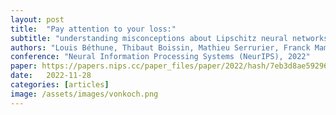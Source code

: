 ```yaml
---
layout: post
title:  "Pay attention to your loss:"
subtitle: "understanding misconceptions about Lipschitz neural networks"
authors: "Louis Béthune, Thibaut Boissin, Mathieu Serrurier, Franck Mamalet, Corentin Friedrich, Alberto Gonzalez-Sanz"
conference: "Neural Information Processing Systems (NeurIPS), 2022"
paper: https://papers.nips.cc/paper_files/paper/2022/hash/7eb3d8ae592966543170a65e6b698828-Abstract-Conference.html
date:   2022-11-28
categories: [articles]
image: /assets/images/vonkoch.png
---
```


